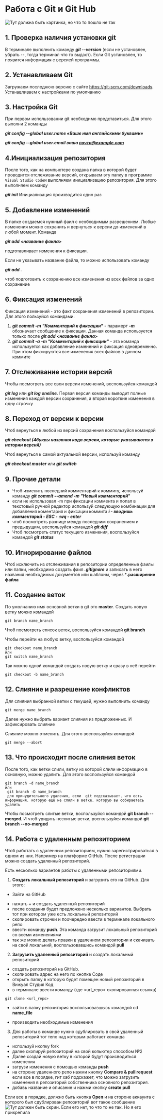 # Работа с Git и Git Hub

![Тут должна быть картинка, но что то пошло не так](Git-Logo-1788C.png)

## 1. Проверка наличия установки git 

В терминале выполнить команду ***git --version*** (если не установлен, убрать --, тогда терминал что то выдаст). Если  Git установлен, то появится информация с версией программы.

## 2. Устанавливаем  Git 

Загружаем последнюю версию с сайте https://git-scm.com/downloads. Устанавливаем с настройками по умолчанию

## 3. Настройка  Git 

При первом использовании git необходимо представиться. Для этого выполни 2 команды

***git config --global user.name «Ваше имя английскими буквами»***

***git config --global user.email ваша почта@example.com***

## 4.Инициализация репозитория

После того, как на компьютере создана папка в которой будет проводится отслеживание версий, открываем эту папку в программе `Visual Studio Code`и выполняем инициализацию репозитория. Для этого выполняем команду 

***git init***
Инициализация производится один раз

## 5. Добавление изменений
В папке создаемся нужный фаил с необходимым разрешением. Любые изменения можно сохранить и вернуться к версии до изменений в любой момент. Команда 

 ***git add <название фаила>***

 подготавливает изменения к фиксации.

 Если не указывать название файла, то можно использовать команду 

  ***git add .***

  чтоб подготовить к сохранению все изменения из всех файлов за одно сохранение

  ## 6. Фиксация изменений
  Фиксация изменений - это факт сохранения изменений в репозитории. Для этого пользуйся командами:

  1. ***git commit -m "Комментарий к фиксации"*** - парамерт ***-m*** обозначает сообщение к фиксации. Данная команда используется только после ***git add <название фаила>***
  2. ***git commit -а -m "Комментарий к фиксации"***  - эта команда используется как добавление изменений и фиксация одновременно. При этом фиксируются все изменения всех файлов в данном коммите
  
  ## 7. Отслеживание истории версий

  Чтобы посмотреть все свои версии изменений, воспользуйся командой 

  ***git log*** или ***git log oneline***. Первая версия команды выводит полные изменения каждой версии сохранения, а вторая короткие изменения в одну строчку

   ## 8. Переход от версии к версии

   Чтоб вернуться к любой из версий сохранения воспользуйся командой 
   
   ***git checkout (4буквы названия кода версии, которые указываются в истории версий)***

   Чтоб вернуться к самой актуальной версии, используй команду

   ***git checkout master*** или  ***git switch*** 

  
## 9. Прочие детали
* Чтоб изменить последний комментарий к коммиту, используй команду 
***git commit --amend -m "Новый комментарий"***
* если не использовал -m при фиксации коммента и попал в текстовый ручной редактор используй следующую комбинации для добавления коментария и фиксации коммита
***i - вводишь комментарий - ESC - :wq - enter***
* чтоб посмотреть разнице между последним сохранением и предыдущим, воспользуйся командой ***git diff***
* Чтоб посмотреть статус текущего изменения, воспользуйся командой ***git status***

## 10. Игнорирование файлов

Чтоб исключить из отслеживания в репозитории определенные фаилы или папки, необходимо создать фаил ***.gitignore*** и записать в него названия необходимых документов или шаблоны, через ***.расширение файла**

## 11. Создание веток

По умолчанию имя основной ветки в git это **master**. Создать новую ветку можно командой 
 ```
 git branch name_branch
 ```
 Чтоб посмотреть список веток, воспользуйся командой **git branch**

 Чтобы перейти на любую ветку, воспользуйся командой
 ```
 git checkout name_branch
 или 
 git switch name_branch
 ```

 Так можно одной командой создать новую ветку и сразу в неё перейти
 ```
 git checkout -b name_branch
 ```

 ## 12. Слияние и разрешение конфликтов
 Для слияния выбранной ветки с текущей, нужно выполнить команду
 ```
 git merge name_branch
 ```
 Далее нужно выбрать вариант слияния из предложенных. И зафиксировать слияние

Слияние можно отменить. Для этого воспользуйся командой
```
git merge --abort
```

 ## 13. Что происходит после слияния веток

 После того, как ветки слили, ветку из которой слили информацию в основную, можно удалить. Для этого воспользуйся командой 
 ```
 git branch -d name_branch 
 или 
  git branch -D name_branch
  для принудительного удаления, если  git подсказывает, что есть информация, которую ещё не слили в ветке, которую вы собираетесь удалить
 ```
 Чтобы посмотреть слитые ветки, воспользуйся командой  **git branch --merged**. И чтоб увидить неслитые ветки, воспользуйся командой **git branch --no-merged**
 
## 14. Работа с удаленным репозиторием

Чтоб работать с удаленным репозиторием, нужно зарегистрироваться в одном из них. Например на платформе GitHub. После регистрации можно создать удаленный репозиторий. 

Есть несколько вариантов работы с удаленными репозиториями.

1. **Создать локальный репозиторий** и загрузить его на GitHub. Для этого:
* Зайти на GitHub
- нажать + и создать удаленный репозиторий
- после создания будет предложено несколько вариантов. Выбрать тот при котором уже есть локальный репозиторий
- скопировать строчки и поочередно ввести в терминале локального репо
- ввести команду **push**. Эта команда загрузит локальный репозиторий со всеми изменениями
-  так же можно делать правки в удаленном репозитории и скачивать на свой локальний, воспользовавшись командой **pull**

2. **Загрузить удаленный репозиторий** и создать локальный репозиторий
- создать репозиторий на GitHub. 
- скопировать адрес на него по кнопке Соде
- открыть папку в которую будет помещен новый репозиторий в Вижуал Студия Код
- в терминале ввести команду (где <url_repo> скопированная ссылка)
 ```
 git clone <url_repo>
 ```
 - зайти в папку репозитория воспользовавшысь командой cd **name_file**

- производить необходимые изменения

3. Для работы в команде нужно сдублировать в свой удаленный репозиторий тот тепо над которым работает команда
- используй нкопку fork
- далее скопируй репозиторий на свой копьютер способом №2
- Далее создай новую ветку в которой будут происводиться изменения
- загрузи изменения с помощью команды **push**
- на стороне удаленного репо нажми кнопку **Compare & pull request** если все в порядке, гит хаб подскажет, что можно загрузить изменения в репозиторий собственника основного репозитория.
- добавь название и описание и нажми кнопку **create pull**

Если все в порядке, должно быть кнопка **Open** и на стороне аккаунта с которого был сдублирован репозиторий  вот такое сообщение
![Тут должен быть скрин. Если его нет, то что то не так. Но я его прикрепила](pull_request.png)